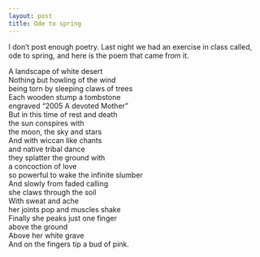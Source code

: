 ```yaml
---
layout: post
title: Ode to spring
---
```

I don’t post enough poetry. Last night we had an exercise in class called, ode to spring, and here is the poem that came from it.

A landscape of white desert  
Nothing but howling of the wind  
being torn by sleeping claws of trees  
Each wooden stump a tombstone  
engraved “2005 A devoted Mother”  
But in this time of rest and death  
the sun conspires with  
the moon, the sky and stars  
And with wiccan like chants  
and native tribal dance  
they splatter the ground with   
a concoction of love  
so powerful to wake the infinite slumber  
And slowly from faded calling  
she claws through the soil  
With sweat and ache   
her joints pop and muscles shake  
Finally she peaks just one finger  
above the ground  
Above her white grave  
And on the fingers tip a bud of pink.
